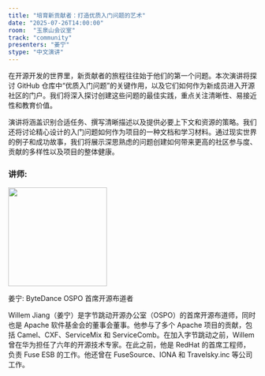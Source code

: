 ```yaml
---
title: "培育新贡献者：打造优质入门问题的艺术"
date: "2025-07-26T14:00:00"
room:  "玉泉山会议室"
track: "community"
presenters: "姜宁"
stype: "中文演讲"
---
```


在开源开发的世界里，新贡献者的旅程往往始于他们的第一个问题。本次演讲将探讨 GitHub 仓库中“优质入门问题”的关键作用，以及它们如何作为新成员进入开源社区的门户。我们将深入探讨创建这些问题的最佳实践，重点关注清晰性、易接近性和教育价值。

演讲将涵盖识别合适任务、撰写清晰描述以及提供必要上下文和资源的策略。我们还将讨论精心设计的入门问题如何作为项目的一种文档和学习材料。通过现实世界的例子和成功故事，我们将展示深思熟虑的问题创建如何带来更高的社区参与度、贡献的多样性以及项目的整体健康。

### 讲师:

<img src="https://sessionize.com/image/7248-400o400o1-BjZnK4uk17L2eC9ZJkMqHU.png" width="200" /><br/>

姜宁: ByteDance OSPO 首席开源布道者

Willem Jiang（姜宁）是字节跳动开源办公室（OSPO）的首席开源布道师，同时也是 Apache 软件基金会的董事会董事。他参与了多个 Apache 项目的贡献，包括 Camel、CXF、ServiceMix 和 ServiceComb。在加入字节跳动之前，Willem 曾在华为担任了六年的开源技术专家。在此之前，他是 RedHat 的首席工程师，负责 Fuse ESB 的工作。他还曾在 FuseSource、IONA 和 Travelsky.inc 等公司工作。
